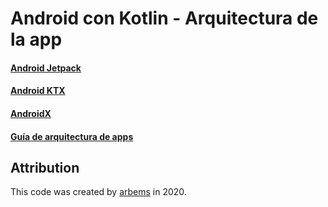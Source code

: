 # Android con Kotlin - Arquitectura de la app

#### [Android Jetpack](https://github.com/arbems/Android-with-Kotlin-App-Architecture/tree/master/Android%20Jetpack)

#### [Android KTX](https://github.com/arbems/Android-with-Kotlin-App-Architecture/tree/master/Android%20KTX)

#### [AndroidX](https://github.com/arbems/Android-with-Kotlin-App-Architecture/tree/master/AndroidX)

#### [Guía de arquitectura de apps](https://github.com/arbems/Android-with-Kotlin-App-Architecture/tree/master/Gu%C3%ADa%20de%20arquitectura%20de%20apps)


## Attribution

This code was created by [arbems](https://github.com/arbems) in 2020.